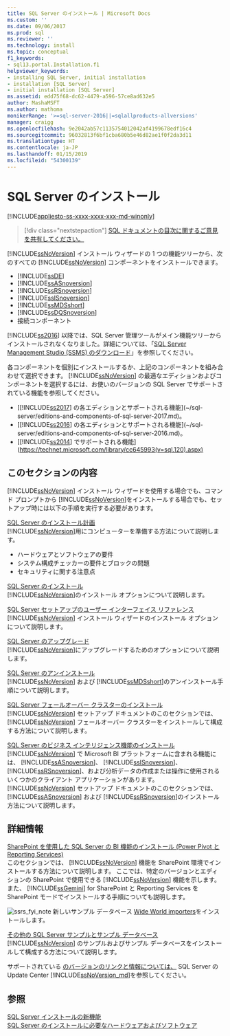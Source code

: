 ```yaml
---
title: SQL Server のインストール | Microsoft Docs
ms.custom: ''
ms.date: 09/06/2017
ms.prod: sql
ms.reviewer: ''
ms.technology: install
ms.topic: conceptual
f1_keywords:
- sql13.portal.Installation.f1
helpviewer_keywords:
- installing SQL Server, initial installation
- installation [SQL Server]
- initial installation [SQL Server]
ms.assetid: edd75f68-dc62-4479-a596-57ce8ad632e5
author: MashaMSFT
ms.author: mathoma
monikerRange: '>=sql-server-2016||=sqlallproducts-allversions'
manager: craigg
ms.openlocfilehash: 9e2042ab57c1135754012042af4199678edf16c4
ms.sourcegitcommit: 96032813f6bf1cba680b5e46d82ae1f0f2da3d11
ms.translationtype: HT
ms.contentlocale: ja-JP
ms.lasthandoff: 01/15/2019
ms.locfileid: "54300139"
---
```

# <a name="sql-server-installation"></a>SQL Server のインストール

[!INCLUDE[appliesto-ss-xxxx-xxxx-xxx-md-winonly](../../includes/appliesto-ss-xxxx-xxxx-xxx-md-winonly.md)]

  > [!div class="nextstepaction"]
  > [SQL ドキュメントの目次に関するご意見を共有してください。](https://aka.ms/sqldocsurvey)

[!INCLUDE[ssNoVersion](../../includes/ssnoversion-md.md)] インストール ウィザードの 1 つの機能ツリーから、次のすべての [!INCLUDE[ssNoVersion](../../includes/ssnoversion-md.md)] コンポーネントをインストールできます。  
  
-   [!INCLUDE[ssDE](../../includes/ssde-md.md)]  
-   [!INCLUDE[ssASnoversion](../../includes/ssasnoversion-md.md)]  
-   [!INCLUDE[ssRSnoversion](../../includes/ssrsnoversion-md.md)]  
-   [!INCLUDE[ssISnoversion](../../includes/ssisnoversion-md.md)]  
-   [!INCLUDE[ssMDSshort](../../includes/ssmdsshort-md.md)]  
-   [!INCLUDE[ssDQSnoversion](../../includes/ssdqsnoversion-md.md)]  
-   接続コンポーネント  
  
[!INCLUDE[ss2016](../../includes/sssql15-md.md)] 以降では、SQL Server 管理ツールがメイン機能ツリーからインストールされなくなりました。詳細については、「[SQL Server Management Studio (SSMS) のダウンロード](../../ssms/download-sql-server-management-studio-ssms.md)」を参照してください。  
  
各コンポーネントを個別にインストールするか、上記のコンポーネントを組み合わせて選択できます。 [!INCLUDE[ssNoVersion](../../includes/ssnoversion-md.md)] の最適なエディションおよびコンポーネントを選択するには、お使いのバージョンの SQL Server でサポートされている機能を参照してください。

- [[!INCLUDE[ss2017](../../includes/sssqlv14-md.md)] の各エディションとサポートされる機能](~/sql-server/editions-and-components-of-sql-server-2017.md)。  
- [[!INCLUDE[ss2016](../../includes/sssql15-md.md)] の各エディションとサポートされる機能](~/sql-server/editions-and-components-of-sql-server-2016.md)。  
- [[!INCLUDE[ss2014](../../includes/sssql14-md.md)] でサポートされる機能](https://technet.microsoft.com/library/cc645993(v=sql.120).aspx)
  
## <a name="in-this-section"></a>このセクションの内容  
[!INCLUDE[ssNoVersion](../../includes/ssnoversion-md.md)] インストール ウィザードを使用する場合でも、コマンド プロンプトから [!INCLUDE[ssNoVersion](../../includes/ssnoversion-md.md)]をインストールする場合でも、セットアップ時には以下の手順を実行する必要があります。  
  
[SQL Server のインストール計画](../../sql-server/install/planning-a-sql-server-installation.md)  
[!INCLUDE[ssNoVersion](../../includes/ssnoversion-md.md)]用にコンピューターを準備する方法について説明します。  
  
-   ハードウェアとソフトウェアの要件  
-   システム構成チェッカーの要件とブロックの問題  
-   セキュリティに関する注意点  
  
[SQL Server のインストール](../../database-engine/install-windows/install-sql-server.md)  
 [!INCLUDE[ssNoVersion](../../includes/ssnoversion-md.md)]のインストール オプションについて説明します。  
  
[SQL Server セットアップのユーザー インターフェイス リファレンス](https://msdn.microsoft.com/library/183b5cdd-962e-41ca-8064-ea44f622c77d)  
 [!INCLUDE[ssNoVersion](../../includes/ssnoversion-md.md)] インストール ウィザードのインストール オプションについて説明します。  
  
[SQL Server のアップグレード](../../database-engine/install-windows/upgrade-sql-server.md)  
 [!INCLUDE[ssNoVersion](../../includes/ssnoversion-md.md)]にアップグレードするためのオプションについて説明します。  
  
[SQL Server のアンインストール](../../sql-server/install/uninstall-sql-server.md)  
 [!INCLUDE[ssNoVersion](../../includes/ssnoversion-md.md)] および [!INCLUDE[ssMDSshort](../../includes/ssmdsshort-md.md)]のアンインストール手順について説明します。  
  
[SQL Server フェールオーバー クラスターのインストール](../../sql-server/failover-clusters/install/sql-server-failover-cluster-installation.md)  
 [!INCLUDE[ssNoVersion](../../includes/ssnoversion-md.md)] セットアップ ドキュメントのこのセクションでは、 [!INCLUDE[ssNoVersion](../../includes/ssnoversion-md.md)] フェールオーバー クラスターをインストールして構成する方法について説明します。  
  
[SQL Server のビジネス インテリジェンス機能のインストール](../../sql-server/install/install-sql-server-business-intelligence-features.md)  
 [!INCLUDE[ssNoVersion](../../includes/ssnoversion-md.md)] で Microsoft BI プラットフォームに含まれる機能には、 [!INCLUDE[ssASnoversion](../../includes/ssasnoversion-md.md)]、 [!INCLUDE[ssISnoversion](../../includes/ssisnoversion-md.md)]、 [!INCLUDE[ssRSnoversion](../../includes/ssrsnoversion-md.md)]、および分析データの作成または操作に使用されるいくつかのクライアント アプリケーションがあります。 [!INCLUDE[ssNoVersion](../../includes/ssnoversion-md.md)] セットアップ ドキュメントのこのセクションでは、 [!INCLUDE[ssASnoversion](../../includes/ssasnoversion-md.md)] および [!INCLUDE[ssRSnoversion](../../includes/ssrsnoversion-md.md)]のインストール方法について説明します。  
  
## <a name="more-information"></a>詳細情報
[SharePoint を使用した SQL Server の BI 機能のインストール &#40;Power Pivot と Reporting Services&#41;](https://msdn.microsoft.com/library/3166107c-30c2-468e-bb1b-bb42b79b37c3)  
 このセクションでは、 [!INCLUDE[ssNoVersion](../../includes/ssnoversion-md.md)] 機能を SharePoint 環境でインストールする方法について説明します。 ここでは、特定のバージョンとエディションの SharePoint で使用できる [!INCLUDE[ssNoVersion](../../includes/ssnoversion-md.md)] 機能を示します。 また、 [!INCLUDE[ssGemini](../../includes/ssgemini-md.md)] for SharePoint と Reporting Services を SharePoint モードでインストールする手順についても説明します。  
  
![ssrs_fyi_note](../../analysis-services/instances/install-windows/media/ssrs-fyi-note.png) 新しいサンプル データベース [Wide World importers](../../sample/world-wide-importers/wide-world-importers-documentation.md)をインストールします。 
  
[その他の SQL Server サンプルとサンプル データベース](https://sqlserversamples.codeplex.com/)  
 [!INCLUDE[ssNoVersion](../../includes/ssnoversion-md.md)] のサンプルおよびサンプル データベースをインストールして構成する方法について説明します。  
  
サポートされている [のバージョンのリンクと情報については、](https://msdn.microsoft.com/library/ff803383.aspx) SQL Server の Update Center [!INCLUDE[ssNoVersion_md](../../includes/ssnoversion-md.md)]を参照してください。  
  
## <a name="see-also"></a>参照  
[SQL Server インストールの新機能](../../sql-server/install/what-s-new-in-sql-server-installation.md)   
[SQL Server のインストールに必要なハードウェアおよびソフトウェア](../../sql-server/install/hardware-and-software-requirements-for-installing-sql-server.md)  
